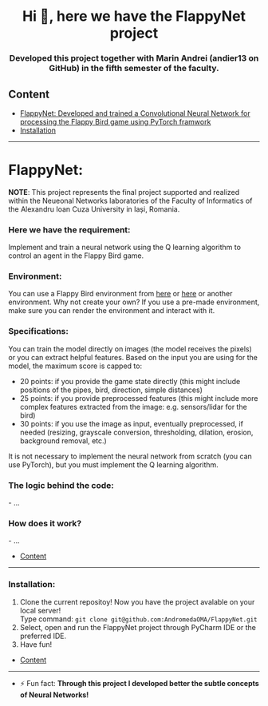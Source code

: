 <h1 align="center">Hi 👋, here we have the FlappyNet project</h1>
<h3 align="center">Developed this project together with Marin Andrei (andier13 on GitHub) in the fifth semester of the faculty.</h3>


## Content
* [FlappyNet: Developed and trained a Convolutional Neural Network for processing the Flappy Bird game using PyTorch framwork](#flappynet)
* [Installation](#inst)

--------------------------------------------------------------------------------
<h1 id="flappynet" align="left">FlappyNet:</h1>

**NOTE**: This project represents the final project supported and realized within the Neueonal Networks laboratories of the Faculty of Informatics of the Alexandru Ioan Cuza University in Iași, Romania.

<h3 align="left">Here we have the requirement:</h3>

Implement and train a neural network using the Q learning algorithm to control an agent in the Flappy Bird game.

<h3 align="left">Environment:</h3>

You can use a Flappy Bird environment from [here](https://pypi.org/project/flappy-bird-gymnasium/) or [here](https://github.com/Talendar/flappy-bird-gym) or another environment. Why not create your own? If you use a pre-made environment, make sure you can render the environment and interact with it.

<h3 align="left">Specifications:</h3>

You can train the model directly on images (the model receives the pixels) or you can extract helpful features. Based on the input you are using for the model, the maximum score is capped to:

- 20 points: if you provide the game state directly (this might include positions of the pipes, bird, direction, simple distances)
- 25 points: if you provide preprocessed features (this might include more complex features extracted from the image: e.g. sensors/lidar for the bird)
- 30 points: if you use the image as input, eventually preprocessed, if needed (resizing, grayscale conversion, thresholding, dilation, erosion, background removal, etc.)

It is not necessary to implement the neural network from scratch (you can use PyTorch), but you must implement the Q learning algorithm.

<h3 align="left">The logic behind the code:</h3>
  - ...

<h3 align="left">How does it work?</h3>
  - ...

* [Content](#content)

---

<h3 id="inst" align="left">Installation:</h3>

1. Clone the current repositoy! Now you have the project avalable on your local server!</br>
 Type command: ```git clone git@github.com:AndromedaOMA/FlappyNet.git```
2. Select, open and run the FlappyNet project through PyCharm IDE or the preferred IDE.
3. Have fun!

* [Content](#content)

---

- ⚡ Fun fact: **Through this project I developed better the subtle concepts of Neural Networks!**
